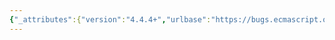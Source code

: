 ```yaml
---
{"_attributes":{"version":"4.4.4+","urlbase":"https://bugs.ecmascript.org/","maintainer":"dherman@mozilla.com"},"bug":{"bug_id":3874,"creation_ts":"2015-02-13 10:39:00 -0800","short_desc":"9.5.10: missing \"]]\"","delta_ts":"2015-02-19 19:10:50 -0800","product":"Draft for 6th Edition","component":"editorial issue","version":"Rev 33: February 12, 2015 Draft","rep_platform":"All","op_sys":"All","bug_status":"RESOLVED","resolution":"FIXED","priority":"Normal","bug_severity":"normal","everconfirmed":true,"reporter":{"uid":"jmdyck","name":"Michael Dyck"},"assigned_to":{"uid":"allen","name":"Allen Wirfs-Brock"},"long_desc":[{"commentid":12558,"comment_count":0,"who":{"uid":"jmdyck","name":"Michael Dyck"},"bug_when":"2015-02-13 10:39:25 -0800","thetext":"In 9.5.10 \"[[Delete]] (P)\",\nstep 12 says:\n    Let targetDesc be target.[[GetOwnProperty(P).\n\nInsert \"]]\" before left-paren."},{"commentid":12576,"comment_count":1,"who":{"uid":"allen","name":"Allen Wirfs-Brock"},"bug_when":"2015-02-13 13:16:19 -0800","thetext":"fixed in rev34 editor's draft"},{"commentid":12991,"comment_count":2,"who":{"uid":"allen","name":"Allen Wirfs-Brock"},"bug_when":"2015-02-19 19:10:50 -0800","thetext":"fixed in rev34"}]}}
---
```


